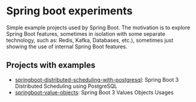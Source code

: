 # Spring boot experiments

Simple example projects used by Spring Boot. The motivation is to explore Spring Boot features, sometimes in isolation with some separate technology, such as: Redis, Kafka, Databases, etc.), sometimes just showing the use of internal Spring Boot features.

## Projects with examples

- [springboot-distributed-scheduling-with-postgresql](./springboot-distributed-scheduling-with-postgresql): Spring Boot 3 Distributed Scheduling using PostgreSQL
- [springboot-value-objects](./springboot-value-objects): Spring Boot 3 Values Objects Usages